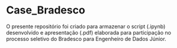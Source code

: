 # Case_Bradesco

O presente repositório foi criado para armazenar o script (.ipynb) desenvolvido e apresentação (.pdf) elaborada para participação no processo seletivo do Bradesco para Engenheiro de Dados Júnior.
